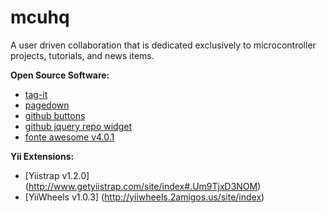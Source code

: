 mcuhq
=====

A user driven collaboration that is dedicated exclusively to microcontroller projects, tutorials, and news items.


**Open Source Software:**
- [tag-it](https://github.com/aehlke/tag-it)
- [pagedown](http://code.google.com/p/pagedown/wiki/PageDown)
- [github buttons](https://github.com/mdo/github-buttons)
- [github jquery repo widget](https://github.com/JoelSutherland/GitHub-jQuery-Repo-Widget)
- [fonte awesome v4.0.1](http://fortawesome.github.io/Font-Awesome/)

**Yii Extensions:**
- [Yiistrap v1.2.0] (http://www.getyiistrap.com/site/index#.Um9TjxD3NOM)
- [YiiWheels v1.0.3] (http://yiiwheels.2amigos.us/site/index)